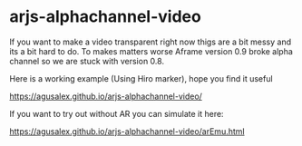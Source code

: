 # arjs-alphachannel-video
If you want to make a video transparent right now thigs are a bit messy and its a bit hard to do. To makes matters worse Aframe version 0.9 broke alpha channel so we are stuck with version 0.8.

Here is a working example (Using Hiro marker), hope you find it useful

https://agusalex.github.io/arjs-alphachannel-video/

If you want to try out without AR you can simulate it here:

https://agusalex.github.io/arjs-alphachannel-video/arEmu.html



